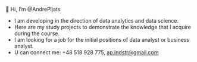  👋 Hi, I’m @AndrePljats
- I am developing in the direction of data analytics and data science.
- Here are my study projects to demonstrate the knowledge that I acquire during the course.
- I am looking for a job for the initial positions of data analyst or business analyst.
- U can connect me: +48 518 928 775, ap.indstr@gmail.com

